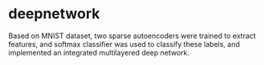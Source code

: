 # deepnetwork
Based on MNIST dataset, two sparse autoencoders were trained to extract features, and softmax classifier was used to classify these labels, and implemented an integrated multilayered deep network.
